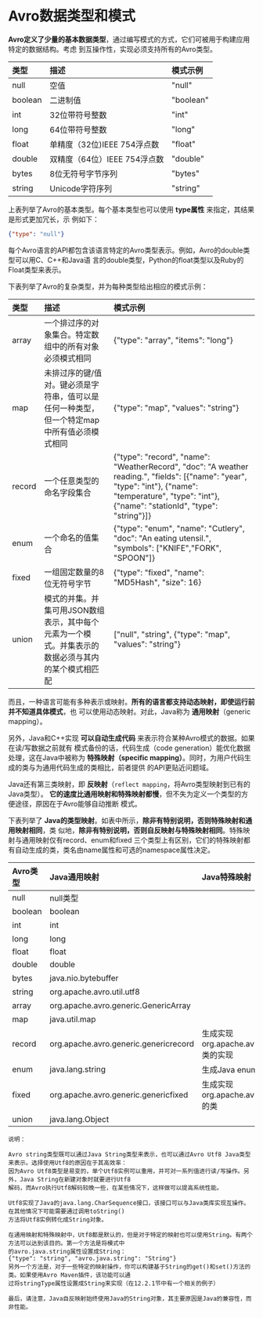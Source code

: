 Avro数据类型和模式
================================================================================
**Avro定义了少量的基本数据类型**，通过编写模式的方式，它们可被用于构建应用特定的数据结构。考虑
到互操作性，实现必须支持所有的Avro类型。

| 类型 | 描述 | 模式示例 |
|:-----|:----|:--------|
| null | 空值 | "null" |
| boolean | 二进制值 | "boolean" |
| int | 32位带符号整数 | "int" |
| long | 64位带符号整数 | "long" |
| float | 单精度（32位)IEEE 754浮点数 | "float" |
| double | 双精度（64位）IEEE 754浮点数 | "double" |
| bytes | 8位无符号字节序列 | "bytes" |
| string | Unicode字符序列 | "string" |

上表列举了Avro的基本类型。每个基本类型也可以使用 **type属性** 来指定，其结果是形式更加冗长，示
例如下：
```json
{"type": "null"}
```
每个Avro语言的API都包含该语言特定的Avro类型表示。例如，Avro的double类型可以用C、C++和Java语
言的double类型，Python的float类型以及Ruby的Float类型来表示。

下表列举了Avro的复杂类型，并为每种类型给出相应的模式示例：

| 类型 | 描述 | 模式示例 |
|:-----|:----|:--------|
| array | 一个排过序的对象集合。特定数组中的所有对象必须模式相同 | {"type": "array", "items": "long"} |
| map | 未排过序的键/值对。键必须是字符串，值可以是任何一种类型，但一个特定map中所有值必须模式相同 | {"type": "map", "values": "string"} |
| record | 一个任意类型的命名字段集合 | {"type": "record", "name": "WeatherRecord", "doc": "A weather reading.", "fields": [{"name": "year", "type": "int"}, {"name": "temperature", "type": "int"}, {"name": "stationId", "type": "string"}]} |
| enum | 一个命名的值集合 | {"type": "enum", "name": "Cutlery", "doc": "An eating utensil.", "symbols": ["KNIFE","FORK", "SPOON"]} |
| fixed | 一组固定数量的8位无符号字节 | {"type": "fixed", "name": "MD5Hash", "size": 16} |
| union | 模式的并集。并集可用JSON数组表示，其中每个元素为一个模式。并集表示的数据必须与其内的某个模式相匹配 | ["null", "string", {"type": "map", "values": "string"} |

而且，一种语言可能有多种表示或映射。**所有的语言都支持动态映射，即使运行前并不知道具体模式**，也
可以使用动态映射。对此，Java称为 **通用映射**（generic mapping）。

另外，Java和C++实现 **可以自动生成代码** 来表示符合某种Avro模式的数据。如果在读/写数据之前就有
模式备份的话，代码生成（code generation）能优化数据处理，这在Java中被称为
**特殊映射（specific mapping）**。同时，为用户代码生成的类与为通用代码生成的类相比，前者提供
的API更贴近问题域。

Java还有第三类映射，即 **反映射**（`reflect mapping`，将Avro类型映射到已有的Java类型）。
**它的速度比通用映射和特殊映射都慢**，但不失为定义一个类型的方便途径，原因在于Avro能够自动推断
模式。

下表列举了 **Java的类型映射**。如表中所示，**除非有特别说明，否则特殊映射和通用映射相同**，类
似地，**除非有特别说明，否则自反映射与特殊映射相同**。特殊映射与通用映射仅有record、enum和fixed
三个类型上有区别，它们的特殊映射都有自动生成的类，类名由name属性和可选的namespace属性决定。

| Avro类型 | Java通用映射 | Java特殊映射 | Java自反映射 |
| :------------- | :------------- | :------------- | :------------ |
| null | null类型 |  |  |
| boolean | boolean |  |  |
| int | int |  | short 或 int |
| long | long |  |  |
| float | float |  |  |
| double | double |  |  |
| bytes | java.nio.bytebuffer |  | 字组数组 |
| string | org.apache.avro.util.utf8 |  | java.lang.String |
| array | org.apache.avro.generic.GenericArray |  | 数组或java.util.Collection |
| map | java.util.map |  |  |
| record | org.apache.avro.generic.genericrecord | 生成实现org.apache.avro.specific.SpecificRecord类的实现 | 具有零参数构造函数的任意用户类。继承了所有不传递的实例字段 |
| enum | java.lang.string | 生成Java enum类型 | 任意Java enum类型 |
| fixed | org.apache.avro.generic.genericfixed | 生成实现org.apache.avro.specific.SpecificFixed的类 | org.apache.avro.generic.genericFixed |
| union | java.lang.Object |  |  |

```
说明：

Avro string类型既可以通过Java String类型来表示，也可以通过Avro Utf8 Java类型来表示。选择使用Utf8的原因在于其高效率：
因为Avro Utf8类型是易变的，单个Utf8实例可以重用，并可对一系列值进行读/写操作。另外，Java String在新建对象时就要进行Utf8
解码，而Avro执行Utf8解码较晚一些，在某些情况下，这样做可以提高系统性能。

Utf8实现了Java的java.lang.CharSequence接口，该接口可以与Java类库实现互操作。在其他情况下可能需要通过调用toString()
方法将Utf8实例转化成String对象。

在通用映射和特殊映射中，Utf8都是默认的，但是对于特定的映射也可以使用String。有两个方法可以达到该目的。第一个方法是将模式中
的avro.java.string属性设置成String：
{"type": "string", "avro.java.string": "String"}
另外一个方法是，对于一些特定的映射操作，你可以构建基于String的get()和set()方法的类。如果使用Avro Maven插件，该功能可以通
过将stringType属性设置成String来实现（在12.2.1节中有一个相关的例子）

最后，请注意，Java自反映射始终使用Java的String对象，其主要原因是Java的兼容性，而非性能。
```
